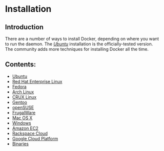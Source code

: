 # Installation

## Introduction

There are a number of ways to install Docker, depending on where you
want to run the daemon. The [*Ubuntu*](ubuntulinux/#ubuntu-linux)
installation is the officially-tested version. The community adds more
techniques for installing Docker all the time.

## Contents:

- [Ubuntu](ubuntulinux/)
- [Red Hat Enterprise Linux](rhel/)
- [Fedora](fedora/)
- [Arch Linux](archlinux/)
- [CRUX Linux](cruxlinux/)
- [Gentoo](gentoolinux/)
- [openSUSE](openSUSE/)
- [FrugalWare](frugalware/)
- [Mac OS X](mac/)
- [Windows](windows/)
- [Amazon EC2](amazon/)
- [Rackspace Cloud](rackspace/)
- [Google Cloud Platform](google/)
- [Binaries](binaries/)